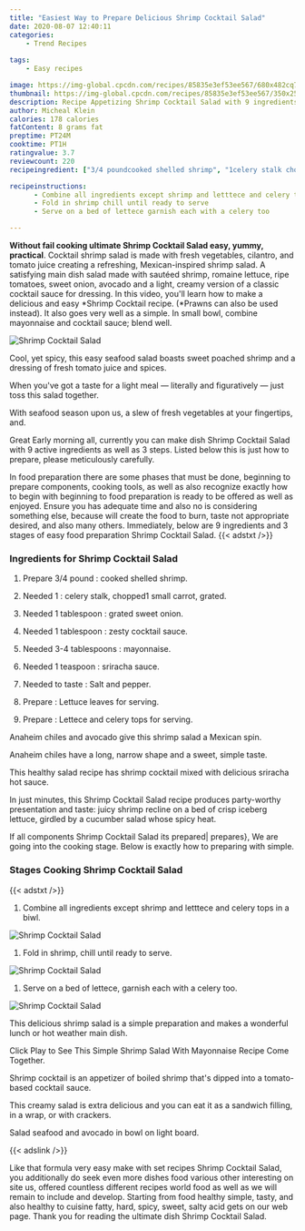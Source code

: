```yaml
---
title: "Easiest Way to Prepare Delicious Shrimp Cocktail Salad"
date: 2020-08-07 12:40:11
categories:
    - Trend Recipes
    
tags:
    - Easy recipes

image: https://img-global.cpcdn.com/recipes/85835e3ef53ee567/680x482cq70/shrimp-cocktail-salad-recipe-main-photo.jpg
thumbnail: https://img-global.cpcdn.com/recipes/85835e3ef53ee567/350x250cq70/shrimp-cocktail-salad-recipe-main-photo.jpg
description: Recipe Appetizing Shrimp Cocktail Salad with 9 ingredients and 3 stages of easy cooking.
author: Micheal Klein
calories: 178 calories
fatContent: 8 grams fat
preptime: PT24M
cooktime: PT1H
ratingvalue: 3.7
reviewcount: 220
recipeingredient: ["3/4 poundcooked shelled shrimp", "1celery stalk chopped1 small carrot grated", "1 tablespoongrated sweet onion", "1 tablespoonzesty cocktail sauce", "3-4 tablespoonsmayonnaise", "1 teaspoonsriracha sauce", "to tasteSalt and pepper", "Lettuce leaves for serving", "Lettece and celery tops for serving"]

recipeinstructions: 
      - Combine all ingredients except shrimp and letttece and celery tops in a biwl 
      - Fold in shrimp chill until ready to serve 
      - Serve on a bed of lettece garnish each with a celery too

---
```




**Without fail cooking ultimate Shrimp Cocktail Salad easy, yummy, practical**. Cocktail shrimp salad is made with fresh vegetables, cilantro, and tomato juice creating a refreshing, Mexican-inspired shrimp salad. A satisfying main dish salad made with sautéed shrimp, romaine lettuce, ripe tomatoes, sweet onion, avocado and a light, creamy version of a classic cocktail sauce for dressing. In this video, you&#39;ll learn how to make a delicious and easy *Shrimp Cocktail recipe. (*Prawns can also be used instead). It also goes very well as a simple. In small bowl, combine mayonnaise and cocktail sauce; blend well.


![Shrimp Cocktail Salad](https://img-global.cpcdn.com/recipes/85835e3ef53ee567/680x482cq70/shrimp-cocktail-salad-recipe-main-photo.jpg "Shrimp Cocktail Salad")



Cool, yet spicy, this easy seafood salad boasts sweet poached shrimp and a dressing of fresh tomato juice and spices.

When you&#39;ve got a taste for a light meal — literally and figuratively — just toss this salad together.

With seafood season upon us, a slew of fresh vegetables at your fingertips, and.


Great Early morning all, currently you can make dish Shrimp Cocktail Salad with 9 active ingredients as well as 3 steps. Listed below this is just how to prepare, please meticulously carefully.

In food preparation there are some phases that must be done, beginning to prepare components, cooking tools, as well as also recognize exactly how to begin with beginning to food preparation is ready to be offered as well as enjoyed. Ensure you has adequate time and also no is considering something else, because will create the food to burn, taste not appropriate desired, and also many others. Immediately, below are 9 ingredients and 3 stages of easy food preparation Shrimp Cocktail Salad.
{{< adstxt />}}

### Ingredients for Shrimp Cocktail Salad


1. Prepare 3/4 pound : cooked shelled shrimp.

1. Needed 1 : celery stalk, chopped1 small carrot, grated.

1. Needed 1 tablespoon : grated sweet onion.

1. Needed 1 tablespoon : zesty cocktail sauce.

1. Needed 3-4 tablespoons : mayonnaise.

1. Needed 1 teaspoon : sriracha sauce.

1. Needed to taste : Salt and pepper.

1. Prepare  : Lettuce leaves for serving.

1. Prepare  : Lettece and celery tops for serving.


Anaheim chiles and avocado give this shrimp salad a Mexican spin.

Anaheim chiles have a long, narrow shape and a sweet, simple taste.

This healthy salad recipe has shrimp cocktail mixed with delicious sriracha hot sauce.

In just minutes, this Shrimp Cocktail Salad recipe produces party-worthy presentation and taste: juicy shrimp recline on a bed of crisp iceberg lettuce, girdled by a cucumber salad whose spicy heat.


If all components Shrimp Cocktail Salad its prepared| prepares}, We are going into the cooking stage. Below is exactly how to preparing with simple.

### Stages Cooking Shrimp Cocktail Salad

{{< adstxt />}}


1. Combine all ingredients except shrimp and letttece and celery tops in a biwl.



![Shrimp Cocktail Salad](https://img-global.cpcdn.com/steps/6bb12021ef50b548/160x128cq70/shrimp-cocktail-salad-recipe-step-1-photo.jpg" "Shrimp Cocktail Salad")



1. Fold in shrimp, chill until ready to serve.



![Shrimp Cocktail Salad](https://img-global.cpcdn.com/steps/6c5e86c1fb36c216/160x128cq70/shrimp-cocktail-salad-recipe-step-2-photo.jpg" "Shrimp Cocktail Salad")



1. Serve on a bed of lettece, garnish each with a celery too.



![Shrimp Cocktail Salad](https://img-global.cpcdn.com/steps/4f366cfb377b4ac7/160x128cq70/shrimp-cocktail-salad-recipe-step-3-photo.jpg" "Shrimp Cocktail Salad")




This delicious shrimp salad is a simple preparation and makes a wonderful lunch or hot weather main dish.

Click Play to See This Simple Shrimp Salad With Mayonnaise Recipe Come Together.

Shrimp cocktail is an appetizer of boiled shrimp that&#39;s dipped into a tomato-based cocktail sauce.

This creamy salad is extra delicious and you can eat it as a sandwich filling, in a wrap, or with crackers.

Salad seafood and avocado in bowl on light board.


{{< adslink />}}

Like that formula very easy make with set recipes Shrimp Cocktail Salad, you additionally do seek even more dishes food various other interesting on site us, offered countless different recipes world food as well as we will remain to include and develop. Starting from food healthy simple, tasty, and also healthy to cuisine fatty, hard, spicy, sweet, salty acid gets on our web page. Thank you for reading the ultimate dish Shrimp Cocktail Salad.
